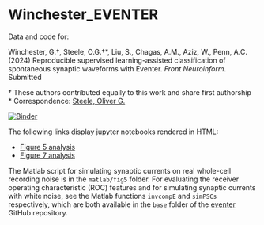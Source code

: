 # Winchester_EVENTER

Data and code for:

Winchester, G.†, Steele, O.G.†*, Liu, S., Chagas, A.M., Aziz, W., Penn, A.C.  (2024) Reproducible supervised learning-assisted classification of spontaneous synaptic waveforms with Eventer. *Front Neuroinform*. Submitted

† These authors contributed equally to this work and share first authorship  
\* Correspondence:  [Steele, Oliver G.](mailto:O.Steele@BSMS.ac.uk)   
  
[![Binder](https://mybinder.org/badge.svg)](https://mybinder.org/v2/gh/acpennlab/statistics-resampling-online/jammy-docker?urlpath=git-pull%3Frepo%3Dhttps%253A%252F%252Fgithub.com%252Facp29%252FWinchester_EVENTER%26urlpath%3Dlab%252Ftree%252FWinchester_EVENTER%252Findex.ipynb%26branch%3Dmaster)

The following links display jupyter notebooks rendered in HTML:
* [Figure 5 analysis](https://htmlpreview.github.io/?https://github.com/acp29/Winchester_EVENTER/blob/ae0617064b00ba88d1765ffa50f5760d7f46c6d4/output/fig5.html)
* [Figure 7 analysis](https://htmlpreview.github.io/?https://github.com/acp29/Winchester_EVENTER/blob/ac730a626528072a95f03ee2858d01150e266e74/output/fig7.html)

The Matlab script for simulating synaptic currents on real whole-cell recording noise is in the `matlab/fig5` folder. For evaluating the receiver operating characteristic (ROC) features and for simulating synaptic currents with white noise, see the Matlab functions `invcompE` and `simPSCs` respectively, which are both available in the `base` folder of the [eventer](https://github.com/acp29/eventer) GitHub repository.
